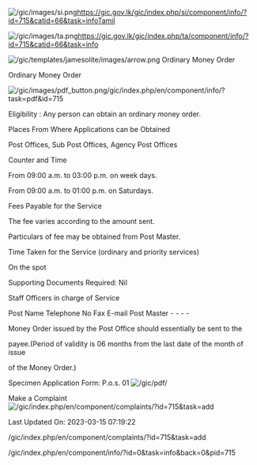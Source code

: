 <!-- Source: https://gic.gov.lk/gic/index.php/en/component/info/?id=715&catid=66&task=info -->

![/gic/images/si.png](/gic/images/si.png)https://gic.gov.lk/gic/index.php/si/component/info/?id=715&catid=66&task=infoTamil

![/gic/images/ta.png](/gic/images/ta.png)https://gic.gov.lk/gic/index.php/ta/component/info/?id=715&catid=66&task=info

![/gic/templates/jamesolite/images/arrow.png](/gic/templates/jamesolite/images/arrow.png) Ordinary Money Order

Ordinary Money Order

![/gic/images/pdf_button.png](/gic/images/pdf_button.png)/gic/index.php/en/component/info/?task=pdf&id=715

Eligibility : Any person can obtain an ordinary money order.

Places From Where Applications can be Obtained

Post Offices, Sub Post Offices, Agency Post Offices

Counter and Time

From 09:00 a.m. to 03:00 p.m. on week days.

From 09:00 a.m. to 01:00 p.m. on Saturdays.

Fees Payable for the Service

The fee varies according to the amount sent.

Particulars of fee may be obtained from Post Master.

Time Taken for the Service (ordinary and priority services)

On the spot

Supporting Documents Required: Nil

Staff Officers in charge of Service

Post Name Telephone No Fax E-mail Post Master - - - -

Money Order issued by the Post Office should essentially be sent to the

payee.(Period of validity is 06 months from the last date of the month of issue

of the Money Order.)

Specimen Application Form: P.o.s. 01 ![/gic/pdf/](/gic/pdf/)

Make a Complaint ![/gic/index.php/en/component/complaints/?id=715&task=add](/gic/index.php/en/component/complaints/?id=715&task=add)

Last Updated On: 2023-03-15 07:19:22

/gic/index.php/en/component/complaints/?id=715&task=add

/gic/index.php/en/component/info/?id=0&task=info&back=0&pid=715